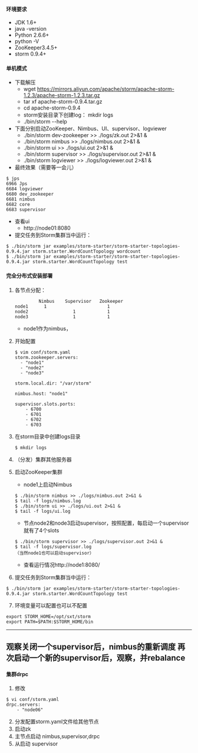 #### 环境要求
* JDK 1.6+
* java -version
* Python 2.6.6+
* python -V
* ZooKeeper3.4.5+
* storm 0.9.4+
#### 单机模式
* 下载解压
    * wget https://mirrors.aliyun.com/apache/storm/apache-storm-1.2.3/apache-storm-1.2.3.tar.gz
    * tar xf apache-storm-0.9.4.tar.gz 
    * cd apache-storm-0.9.4
    * storm安装目录下创建log：  mkdir logs
    * ./bin/storm --help
* 下面分别启动ZooKeeper、Nimbus、UI、supervisor、logviewer
    * ./bin/storm dev-zookeeper >> ./logs/zk.out 2>&1 &
    * ./bin/storm nimbus >> ./logs/nimbus.out 2>&1 &
    * ./bin/storm ui >> ./logs/ui.out 2>&1 &
    * ./bin/storm supervisor >> ./logs/supervisor.out 2>&1 &
    * ./bin/storm logviewer >> ./logs/logviewer.out 2>&1 &
* 最终效果（需要等一会儿）
```
$ jps
6966 Jps
6684 logviewer
6680 dev_zookeeper
6681 nimbus
6682 core
6683 supervisor
```
* 查看ui
    * http://node01:8080
* 提交任务到Storm集群当中运行：
```
$ ./bin/storm jar examples/storm-starter/storm-starter-topologies-0.9.4.jar storm.starter.WordCountTopology wordcount
$ ./bin/storm jar examples/storm-starter/storm-starter-topologies-0.9.4.jar storm.starter.WordCountTopology test
```
#### 完全分布式安装部署
1. 各节点分配：
    ```
             Nimbus    Supervisor   Zookeeper
    node1      1                       1
    node2                 1            1
    node3                 1            1
    ```
    * node1作为nimbus，
2. 开始配置
    ```
    $ vim conf/storm.yaml
    storm.zookeeper.servers:
      - "node1"
      - "node2"
      - "node3"
    
    storm.local.dir: "/var/storm"
    
    nimbus.host: "node1"
    
    supervisor.slots.ports:
        - 6700
        - 6701
        - 6702
        - 6703
    ```

3. 在storm目录中创建logs目录
    ```
    $ mkdir logs
    ```
4. （分发）集群其他服务器
5. 启动ZooKeeper集群
    * node1上启动Nimbus
    ```
    $ ./bin/storm nimbus >> ./logs/nimbus.out 2>&1 &
    $ tail -f logs/nimbus.log
    $ ./bin/storm ui >> ./logs/ui.out 2>&1 &
    $ tail -f logs/ui.log
    ```
    * 节点node2和node3启动supervisor，按照配置，每启动一个supervisor就有了4个slots
    ```
    $ ./bin/storm supervisor >> ./logs/supervisor.out 2>&1 &
    $ tail -f logs/supervisor.log
    （当然node1也可以启动supervisor）
    ```
    * 查看运行情况http://node1:8080/
6. 提交任务到Storm集群当中运行：
```
$ ./bin/storm jar examples/storm-starter/storm-starter-topologies-0.9.4.jar storm.starter.WordCountTopology test
```
7. 环境变量可以配置也可以不配置
```
export STORM_HOME=/opt/sxt/storm
export PATH=$PATH:$STORM_HOME/bin
```
------------
观察关闭一个supervisor后，nimbus的重新调度
再次启动一个新的supervisor后，观察，并rebalance
----------------
#### 集群drpc
1. 修改
```
$ vi conf/storm.yaml
drpc.servers:
	- "node06"
```
2. 分发配置storm.yaml文件给其他节点
3. 启动zk
4. 主节点启动 nimbus,supervisor,drpc
5. 从启动 supervisor